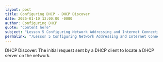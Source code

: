 ```yaml
---
layout: post
title: Configuring DHCP - DHCP Discover
date: 2025-01-10 12:00:00 -0000
author: Configuring DHCP
quote: "content here"
subject: "Lesson 5 Configuring Network Addressing and Internet Connections"
permalink: "/Lesson 5 Configuring Network Addressing and Internet Connections/Configuring DHCP/Configuring DHCP - DHCP Discover"
---
```


DHCP Discover: The initial request sent by a DHCP client to locate a DHCP server on the network.
